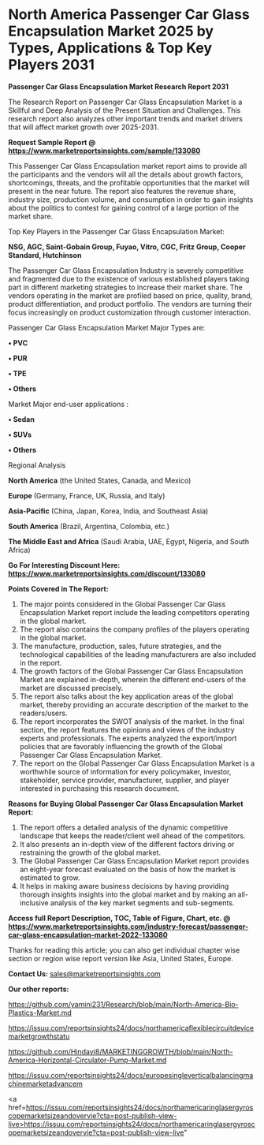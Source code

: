 # North America Passenger Car Glass Encapsulation Market 2025 by Types, Applications & Top Key Players 2031

<strong>Passenger Car Glass Encapsulation Market Research Report 2031</strong>

The Research Report on Passenger Car Glass Encapsulation Market is a Skillful and Deep Analysis of the Present Situation and Challenges. This research report also analyzes other important trends and market drivers that will affect market growth over 2025-2031.

<strong>Request Sample Report @ <a href=https://www.marketreportsinsights.com/sample/133080>https://www.marketreportsinsights.com/sample/133080</a></strong>

This Passenger Car Glass Encapsulation market report aims to provide all the participants and the vendors will all the details about growth factors, shortcomings, threats, and the profitable opportunities that the market will present in the near future. The report also features the revenue share, industry size, production volume, and consumption in order to gain insights about the politics to contest for gaining control of a large portion of the market share.

Top Key Players in the Passenger Car Glass Encapsulation Market:

<strong>NSG, AGC, Saint-Gobain Group, Fuyao, Vitro, CGC, Fritz Group, Cooper Standard, Hutchinson</strong>

The Passenger Car Glass Encapsulation Industry is severely competitive and fragmented due to the existence of various established players taking part in different marketing strategies to increase their market share. The vendors operating in the market are profiled based on price, quality, brand, product differentiation, and product portfolio. The vendors are turning their focus increasingly on product customization through customer interaction.

Passenger Car Glass Encapsulation Market Major Types are:

<strong>• PVC

• PUR

• TPE

• Others</strong>

Market Major end-user applications :

<strong>• Sedan

• SUVs

• Others</strong>

Regional Analysis

</u><strong><b>North America</b></strong> (the United States, Canada, and Mexico)

<strong><b>Europe </b></strong>(Germany, France, UK, Russia, and Italy)

<strong><b>Asia-Pacific</b></strong> (China, Japan, Korea, India, and Southeast Asia)

<strong><b>South America</b></strong> (Brazil, Argentina, Colombia, etc.)

<strong><b>The Middle East and Africa</b></strong> (Saudi Arabia, UAE, Egypt, Nigeria, and South Africa)

<strong>Go For Interesting Discount Here: <a href=https://www.marketreportsinsights.com/discount/133080>https://www.marketreportsinsights.com/discount/133080</a></strong>

<strong>Points Covered in The Report:</strong>
<ol>
  <li>The major points considered in the Global Passenger Car Glass Encapsulation Market report include the leading competitors operating in the global market.</li>
  <li>The report also contains the company profiles of the players operating in the global market.</li>
  <li>The manufacture, production, sales, future strategies, and the technological capabilities of the leading manufacturers are also included in the report.</li>
  <li>The growth factors of the Global Passenger Car Glass Encapsulation Market are explained in-depth, wherein the different end-users of the market are discussed precisely.</li>
  <li>The report also talks about the key application areas of the global market, thereby providing an accurate description of the market to the readers/users.</li>
  <li>The report incorporates the SWOT analysis of the market. In the final section, the report features the opinions and views of the industry experts and professionals. The experts analyzed the export/import policies that are favorably influencing the growth of the Global Passenger Car Glass Encapsulation Market.</li>
  <li>The report on the Global Passenger Car Glass Encapsulation Market is a worthwhile source of information for every policymaker, investor, stakeholder, service provider, manufacturer, supplier, and player interested in purchasing this research document.</li>
</ol>
<strong>Reasons for Buying Global Passenger Car Glass Encapsulation Market Report:</strong>

<ol>
  <li>The report offers a detailed analysis of the dynamic competitive landscape that keeps the reader/client well ahead of the competitors.</li>
  <li>It also presents an in-depth view of the different factors driving or restraining the growth of the global market.</li>
  <li>The Global Passenger Car Glass Encapsulation Market report provides an eight-year forecast evaluated on the basis of how the market is estimated to grow.</li>
  <li>It helps in making aware business decisions by having providing thorough insights insights into the global market and by making an all-inclusive analysis of the key market segments and sub-segments.</li>
</ol>
<strong>Access full Report Description, TOC, Table of Figure, Chart, etc. @ <a href=https://www.marketreportsinsights.com/industry-forecast/passenger-car-glass-encapsulation-market-2022-133080>https://www.marketreportsinsights.com/industry-forecast/passenger-car-glass-encapsulation-market-2022-133080</a></strong>


Thanks for reading this article; you can also get individual chapter wise section or region wise report version like Asia, United States, Europe.

<strong>Contact Us:</strong>
sales@marketreportsinsights.com

<strong>Our other reports:</strong>

<a href=https://github.com/yamini231/Research/blob/main/North-America-Bio-Plastics-Market.md>https://github.com/yamini231/Research/blob/main/North-America-Bio-Plastics-Market.md</a>

<a href=https://issuu.com/reportsinsights24/docs/northamericaflexiblecircuitdevicemarketgrowthstatu>https://issuu.com/reportsinsights24/docs/northamericaflexiblecircuitdevicemarketgrowthstatu</a>

<a href=https://github.com/Hindavi8/MARKETINGGROWTH/blob/main/North-America-Horizontal-Circulator-Pump-Market.md>https://github.com/Hindavi8/MARKETINGGROWTH/blob/main/North-America-Horizontal-Circulator-Pump-Market.md</a>

<a href=https://issuu.com/reportsinsights24/docs/europesingleverticalbalancingmachinemarketadvancem>https://issuu.com/reportsinsights24/docs/europesingleverticalbalancingmachinemarketadvancem</a>

<a href=https://issuu.com/reportsinsights24/docs/northamericaringlasergyroscopemarketsizeandovervie?cta=post-publish-view-live>https://issuu.com/reportsinsights24/docs/northamericaringlasergyroscopemarketsizeandovervie?cta=post-publish-view-live</a>"
